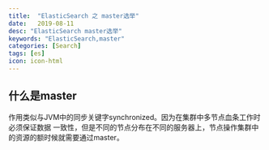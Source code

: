```yaml
---
title:  "ElasticSearch 之 master选举"
date:   2019-08-11
desc: "ElasticSearch master选举"
keywords: "ElasticSearch,master"
categories: [Search]
tags: [es]
icon: icon-html
---
```

## 什么是master
作用类似与JVM中的同步关键字synchronized。因为在集群中多节点血条工作时必须保证数据
一致性，但是不同的节点分布在不同的服务器上，节点操作集群中的资源的额时候就需要通过master。
